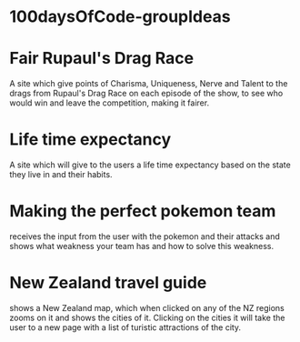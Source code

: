 # 100daysOfCode-groupIdeas

# Fair Rupaul's Drag Race #
  A site which give points of Charisma, Uniqueness, Nerve and Talent to the drags from Rupaul's Drag Race on each episode of the show, to see who would win and leave the competition, making it fairer.
  
# Life time expectancy #
  A site which will give to the users a life time expectancy based on the state they live in and their habits.
  
# Making the perfect pokemon team #
  receives the input from the user with the pokemon and their attacks and shows what weakness your team has and how to solve this weakness.
  
# New Zealand travel guide #
  shows a New Zealand map, which when clicked on any of the NZ regions zooms on it and shows the cities of it. Clicking on the cities it will take the user to a new page with a list of turistic attractions of the city.  
  
